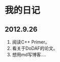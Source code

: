 <link href="markdown.css" rel="stylesheet"></link> 

# 我的日记

## 2012.9.26

1. 阅读C++ Primer。
2. 看关于DoDAF的论文。
3. 想用md写博客....
